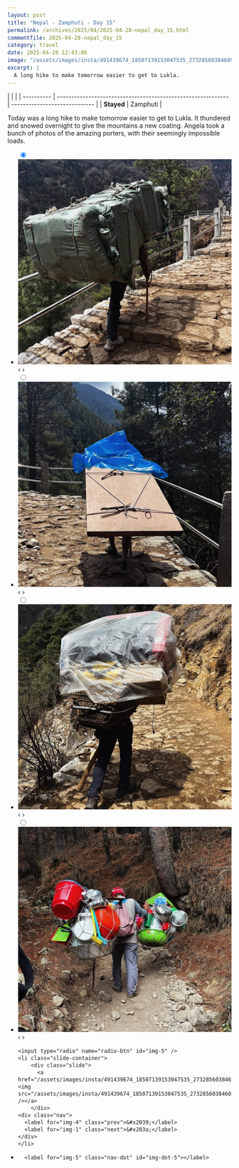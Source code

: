 ```yaml
---
layout: post
title: "Nepal - Zamphuti - Day 15"
permalink: /archives/2025/04/2025-04-28-nepal_day_15.html
commentfile: 2025-04-28-nepal_day_15
category: travel
date: 2025-04-28 12:43:00
image: "/assets/images/insta/491439674_18507139153047535_2732856038460941404_n_17997365519619759.jpg"
excerpt: |
  A long hike to make tomorrow easier to get to Lukla.
---
```


|            |                                                              |
| ---------- | ------------------------------------------------------------ | ----------------------------- |
| **Stayed** | Zamphuti |


Today was a long hike to make tomorrow easier to get to Lukla. It thundered and snowed overnight to give the mountains a new coating. Angela took a bunch of photos of the amazing porters, with their seemingly impossible loads.

<ul class="slides">
    <input type="radio" name="radio-btn" id="img-1" checked="checked" />
    <li class="slide-container">
        <div class="slide">
          <a href="/assets/images/insta/494451637_18507139162047535_6789008307108296913_n_17923905546063696.jpg"><img src="/assets/images/insta/494451637_18507139162047535_6789008307108296913_n_17923905546063696.jpg" /></a>
        </div>
    <div class="nav">
      <label for="img-5" class="prev">&#x2039;</label>
      <label for="img-2" class="next">&#x203a;</label>
    </div>
    </li>
        <input type="radio" name="radio-btn" id="img-2"  />
    <li class="slide-container">
        <div class="slide">
          <a href="/assets/images/insta/491444853_18507139183047535_9049133544920119602_n_18106231939500477.jpg"><img src="/assets/images/insta/491444853_18507139183047535_9049133544920119602_n_18106231939500477.jpg" /></a>
        </div>
    <div class="nav">
      <label for="img-1" class="prev">&#x2039;</label>
      <label for="img-3" class="next">&#x203a;</label>
    </div>
    </li>
        <input type="radio" name="radio-btn" id="img-3"  />
    <li class="slide-container">
        <div class="slide">
          <a href="/assets/images/insta/491440191_18507139186047535_7897378250088107814_n_17853834576429432.jpg"><img src="/assets/images/insta/491440191_18507139186047535_7897378250088107814_n_17853834576429432.jpg" /></a>
        </div>
    <div class="nav">
      <label for="img-2" class="prev">&#x2039;</label>
      <label for="img-4" class="next">&#x203a;</label>
    </div>
    </li>
        <input type="radio" name="radio-btn" id="img-4"  />
    <li class="slide-container">
        <div class="slide">
          <a href="/assets/images/insta/491440823_18507139189047535_719460562387874435_n_18349066300156261.jpg"><img src="/assets/images/insta/491440823_18507139189047535_719460562387874435_n_18349066300156261.jpg" /></a>
        </div>
    <div class="nav">
      <label for="img-3" class="prev">&#x2039;</label>
      <label for="img-5" class="next">&#x203a;</label>
    </div>
    </li>
    
    <input type="radio" name="radio-btn" id="img-5" />
    <li class="slide-container">
        <div class="slide">
          <a href="/assets/images/insta/491439674_18507139153047535_2732856038460941404_n_17997365519619759.jpg"><img src="/assets/images/insta/491439674_18507139153047535_2732856038460941404_n_17997365519619759.jpg" /></a>
        </div>
    <div class="nav">
      <label for="img-4" class="prev">&#x2039;</label>
      <label for="img-1" class="next">&#x203a;</label>
    </div>
    </li>
			
<li class="nav-dots">
      <label for="img-1" class="nav-dot" id="img-dot-1"></label>
      <label for="img-2" class="nav-dot" id="img-dot-2"></label>
      <label for="img-3" class="nav-dot" id="img-dot-3"></label>
      <label for="img-4" class="nav-dot" id="img-dot-4"></label>

      <label for="img-5" class="nav-dot" id="img-dot-5"></label>

</li>
</ul>